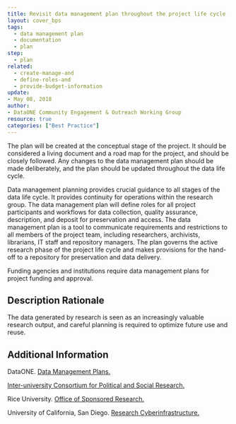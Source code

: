 ```yaml
---
title: Revisit data management plan throughout the project life cycle
layout: cover_bps
tags:
  - data management plan
  - documentation
  - plan
step:
  - plan
related:
  - create-manage-and
  - define-roles-and
  - provide-budget-information
update:
- May 08, 2018
author:
- DataONE Community Engagement & Outreach Working Group
resource: true
categories: ["Best Practice"]
---
```



The plan will be created at the conceptual stage of the project. It should be considered a living document and a road map for the project, and should be closely followed. Any changes to the data management plan should be made deliberately, and the plan should be updated throughout the data life cycle.

Data management planning provides crucial guidance to all stages of the data life cycle. It provides continuity for operations within the research group. The data management plan will define roles for all project participants and workflows for data collection, quality assurance, description, and deposit for preservation and access. The data management plan is a tool to communicate requirements and restrictions to all members of the project team, including researchers, archivists, librarians, IT staff and repository managers. The plan governs the active research phase of the project life cycle and makes provisions for the hand-off to a repository for preservation and data delivery.

Funding agencies and institutions require data management plans for project funding and approval.

## Description Rationale

The data generated by research is seen as an increasingly valuable research output, and careful planning is required to optimize future use and reuse.

## Additional Information

DataONE. [Data Management Plans.](https://www.dataone.org/data-management-planning)

[Inter-university Consortium for Political and Social Research.](https://www.icpsr.umich.edu/icpsrweb/content/datamanagement/dmp/index.html)

Rice University. [Office of Sponsored Research.](https://sparc.rice.edu/data-management)

University of California, San Diego. [Research Cyberinfrastructure.](https://library.ucsd.edu/research-and-collections/data-curation/dmp-samples.html)
